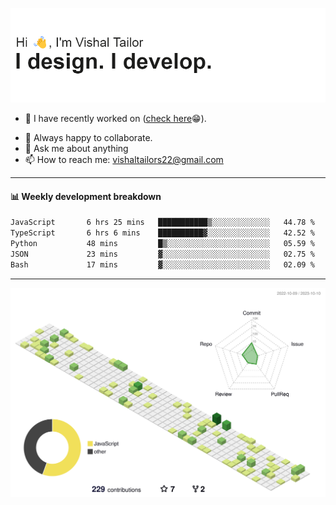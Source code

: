 ![Hi, I'm Vishal Tailor. I design. I develop.](https://github.com/vishaltailors/vishaltailors/blob/main/header.png?raw=true)

- 🔭 I have recently worked on ([check here](https://vishaltailor.com)😁).
<!-- - 🎦 Currently watching: JavaScript: The Hard Parts By Will Sentance. -->
- 👯 Always happy to collaborate.
- 💬 Ask me about anything
- 📫 How to reach me: <a href="mailto:vishaltailors22@gmail.com">vishaltailors22@gmail.com</a>

<hr /> 
<h4>📊 Weekly development breakdown</h4>
<!--START_SECTION:waka-->

```txt
JavaScript       6 hrs 25 mins   ███████████▒░░░░░░░░░░░░░   44.78 %
TypeScript       6 hrs 6 mins    ██████████▓░░░░░░░░░░░░░░   42.52 %
Python           48 mins         █▒░░░░░░░░░░░░░░░░░░░░░░░   05.59 %
JSON             23 mins         ▓░░░░░░░░░░░░░░░░░░░░░░░░   02.75 %
Bash             17 mins         ▓░░░░░░░░░░░░░░░░░░░░░░░░   02.09 %
```

<!--END_SECTION:waka-->
<hr /> 

![](./profile-3d-contrib/profile-green-animate.svg)
